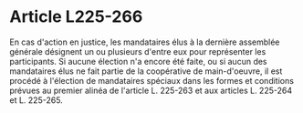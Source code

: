 # Article L225-266

En cas d'action en justice, les mandataires élus à la dernière assemblée générale désignent un ou plusieurs d'entre eux pour représenter les participants. Si aucune élection n'a encore été faite, ou si aucun des mandataires élus ne fait partie de la coopérative de main-d'oeuvre, il est procédé à l'élection de mandataires spéciaux dans les formes et conditions prévues au premier alinéa de l'article L. 225-263 et aux articles L. 225-264 et L. 225-265.
